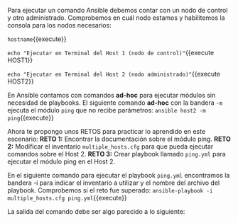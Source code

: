 Para ejecutar un comando Ansible debemos contar con un nodo de control y otro administrado. Comprobemos en cuál nodo estamos y habilitemos la consola para los nodos necesarios:

`hostname`{{execute}}

`echo "Ejecutar en Terminal del Host 1 (nodo de control)"`{{execute HOST1}}

`echo "Ejecutar en Terminal del Host 2 (nodo administrado)"`{{execute HOST2}}

En Ansible contamos con comandos **ad-hoc** para ejecutar módulos sin necesidad de playbooks. El siguiente comando **ad-hoc** con la bandera `-m` ejecuta el módulo `ping` que no recibe parámetros:
`ansible host2 -m ping`{{execute}}

Ahora te propongo unos RETOS para practicar lo aprendido en este escenario:
**RETO 1:** Encontrar la documentación sobre el módulo ping.
**RETO 2:** Modificar el inventario `multiple_hosts.cfg` para que pueda ejecutar comandos sobre el Host 2.
**RETO 3:** Crear playbook llamado `ping.yml` para ejecutar el módulo ping en el Host 2.

En el siguiente comando para ejecutar el playbook `ping.yml` encontramos la bandera -i para indicar el inventario a utilizar y el nombre del archivo del playbook. Comprobemos si el reto fue superado:
`ansible-playbook -i multiple_hosts.cfg ping.yml`{{execute}}

La salida del comando debe ser algo parecido a lo siguiente:
```

```
